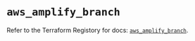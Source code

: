# `aws_amplify_branch`

Refer to the Terraform Registory for docs: [`aws_amplify_branch`](https://registry.terraform.io/providers/hashicorp/aws/5.10.0/docs/resources/amplify_branch).
